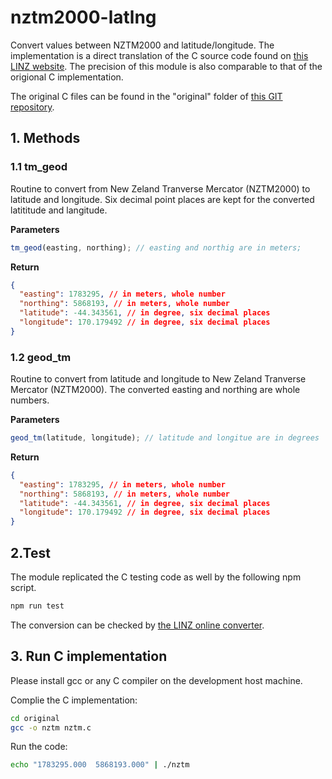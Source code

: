 # nztm2000-latlng

Convert values between NZTM2000 and latitude/longitude. The implementation is a direct translation of the C source code found on [this LINZ website](https://www.linz.govt.nz/products-services/geodetic/geodetic-software-downloads#nztm2000). The precision of this module is also comparable to that of the origional C implementation.

The original C files can be found in the "original" folder of [this GIT repository](https://www.npmjs.com/package/nztm2000-latlng).

## 1. Methods

### 1.1 tm_geod

Routine to convert from New Zeland Tranverse Mercator (NZTM2000) to latitude and longitude. Six decimal point places are kept for the converted latititude and langitude.

**Parameters**

```javascript
tm_geod(easting, northing); // easting and northig are in meters;
```

**Return**

```json
{
  "easting": 1783295, // in meters, whole number
  "northing": 5868193, // in meters, whole number
  "latitude": -44.343561, // in degree, six decimal places
  "longitude": 170.179492 // in degree, six decimal places
}
```

### 1.2 geod_tm

Routine to convert from latitude and longitude to New Zeland Tranverse Mercator (NZTM2000). The converted easting and northing are whole numbers.

**Parameters**

```javascript
geod_tm(latitude, longitude); // latitude and longitue are in degrees
```

**Return**

```json
{
  "easting": 1783295, // in meters, whole number
  "northing": 5868193, // in meters, whole number
  "latitude": -44.343561, // in degree, six decimal places
  "longitude": 170.179492 // in degree, six decimal places
}
```

## 2.Test

The module replicated the C testing code as well by the following npm script.

```bash
npm run test
```

The conversion can be checked by [the LINZ online converter](https://www.geodesy.linz.govt.nz/concord/index.cgi?IS=NZTM&IH=-&PN=N&IC=H&IO=EN&ID=S&OS=NZGD2000&OH=-&OC=D&OO=EN&OD=S&YEAR=now&OP=2&do_entry=1).

## 3. Run C implementation

Please install gcc or any C compiler on the development host machine.

Complie the C implementation:

```bash
cd original
gcc -o nztm nztm.c
```

Run the code:

```bash
echo "1783295.000  5868193.000" | ./nztm
```

